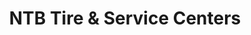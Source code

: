 ---
title: "NTB Tire & Service Centers"
url: /richmond/ntb-tire-and-service-centers/
shop: car repair
---